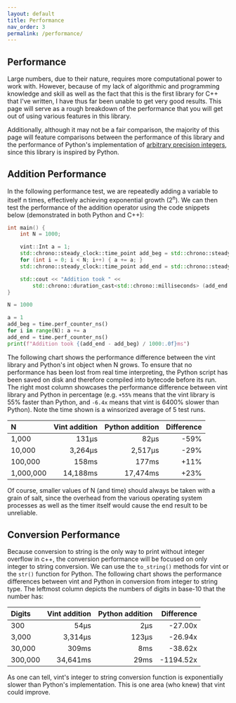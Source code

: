 ```yaml
---
layout: default
title: Performance
nav_order: 3
permalink: /performance/
---
```

<a id="top"></a>

## Performance

Large numbers, due to their nature, requires more computational power to work with. However, because of my lack of algorithmic and programming knowledge and skill as well as the fact that this is the first library for C++ that I've written, I have thus far been unable to get very good results. This page will serve as a rough breakdown of the performance that you will get out of using various features in this library.

Additionally, although it may not be a fair comparison, the majority of this page will feature comparisons between the performance of this library and the performance of Python's implementation of [arbitrary precision integers](https://peps.python.org/pep-0237/), since this library is inspired by Python.

## Addition Performance

In the following performance test, we are repeatedly adding a variable to itself n times, effectively achieving exponential growth (2<sup>n</sup>). We can then test the performance of the addition operator using the code snippets below (demonstrated in both Python and C++):

```cpp
int main() {
    int N = 1000;

    vint::Int a = 1;
    std::chrono::steady_clock::time_point add_beg = std::chrono::steady_clock::now();
    for (int i = 0; i < N; i++) { a += a; }
    std::chrono::steady_clock::time_point add_end = std::chrono::steady_clock::now();

    std::cout << "Addition took " <<
        std::chrono::duration_cast<std::chrono::milliseconds> (add_end - add_beg).count() << "ms";
}
```

```py
N = 1000

a = 1
add_beg = time.perf_counter_ns()
for i in range(N): a += a
add_end = time.perf_counter_ns()
print(f"Addition took {(add_end - add_beg) / 1000:.0f}ms")
```

The following chart shows the performance difference between the vint library and Python's int object when N grows. To ensure that no performance has been lost from real time interpreting, the Python script has been saved on disk and therefore compiled into bytecode before its run. The right most column showcases the performance difference between vint library and Python in percentage (e.g. `+55%` means that the vint library is 55% faster than Python, and `-6.4x` means that vint is 6400% slower than Python). Note the time shown is a winsorized average of 5 test runs.

| N         |    Vint addition |    Python addition |   Difference |
|:----------|-----------------:|-------------------:|-------------:|
| 1,000     |            131μs |               82μs |         -59% |
| 10,000    |          3,264µs |            2,517µs |         -29% |
| 100,000   |            158ms |              177ms |         +11% |
| 1,000,000 |         14,188ms |           17,474ms |         +23% |

Of course, smaller values of N (and time) should always be taken with a grain of salt, since the overhead from the various operating system processes as well as the timer itself would cause the end result to be unreliable. 

## Conversion Performance

Because conversion to string is the only way to print without integer overflow in c++, the conversion performance will be focused on only integer to string conversion. We can use the `to_string()` methods for vint or the `str()` function for Python. The following chart shows the performance differences between vint and Python in conversion from integer to string type. The leftmost column depicts the numbers of digits in base-10 that the number has:

| Digits    |    Vint addition |    Python addition |   Difference |
|:----------|-----------------:|-------------------:|-------------:|
| 300       |             54μs |                2μs |      -27.00x |
| 3,000     |          3,314μs |              123μs |      -26.94x |
| 30,000    |            309ms |                8ms |      -38.62x |
| 300,000   |         34,641ms |               29ms |    -1194.52x |

As one can tell, vint's integer to string conversion function is exponentially slower than Python's implementation. This is one area (who knew) that vint could improve.
